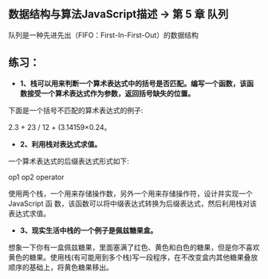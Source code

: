 ## 数据结构与算法JavaScript描述 -> 第 5 章 队列

队列是一种先进先出（FIFO：First-In-First-Out）的数据结构


## 练习：
* **1、栈可以用来判断一个算术表达式中的括号是否匹配。编写一个函数，该函数接受一个算术表达式作为参数，返回括号缺失的位置。**

下面是一个括号不匹配的算术表达式的例子:

2.3 + 23 / 12 + (3.14159×0.24。


* **2、利用栈对表达式求值。**

一个算术表达式的后缀表达式形式如下:

op1 op2 operator

使用两个栈，一个用来存储操作数，另外一个用来存储操作符，设计并实现一个 JavaScript 函 数，该函数可以将中缀表达式转换为后缀表达式，然后利用栈对该表达式求值。


* **3、现实生活中栈的一个例子是佩兹糖果盒。**

想象一下你有一盒佩兹糖果，里面塞满了红色、黄色和白色的糖果，但是你不喜欢黄色的糖果。使用栈(有可能用到多个栈)写一段程序，在不改变盒内其他糖果叠放顺序的基础上，将黄色糖果移出。